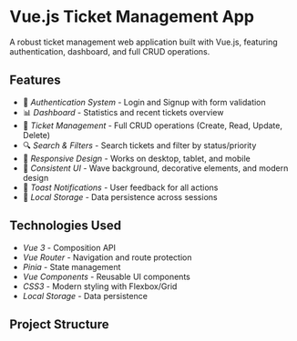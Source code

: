 # Vue.js Ticket Management App

A robust ticket management web application built with Vue.js, featuring authentication, dashboard, and full CRUD operations.

## Features

- 🔐 _Authentication System_ - Login and Signup with form validation
- 📊 _Dashboard_ - Statistics and recent tickets overview
- 🎫 _Ticket Management_ - Full CRUD operations (Create, Read, Update, Delete)
- 🔍 _Search & Filters_ - Search tickets and filter by status/priority
- 📱 _Responsive Design_ - Works on desktop, tablet, and mobile
- 🎨 _Consistent UI_ - Wave background, decorative elements, and modern design
- 🔔 _Toast Notifications_ - User feedback for all actions
- 💾 _Local Storage_ - Data persistence across sessions

## Technologies Used

- _Vue 3_ - Composition API
- _Vue Router_ - Navigation and route protection
- _Pinia_ - State management
- _Vue Components_ - Reusable UI components
- _CSS3_ - Modern styling with Flexbox/Grid
- _Local Storage_ - Data persistence

## Project Structure
